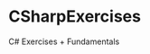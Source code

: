 # CSharpExercises
C# Exercises + Fundamentals 

<img src="https://dotnettutorials.net/wp-content/uploads/2018/07/C.NET_-1024x384.png" title="" alt="">
